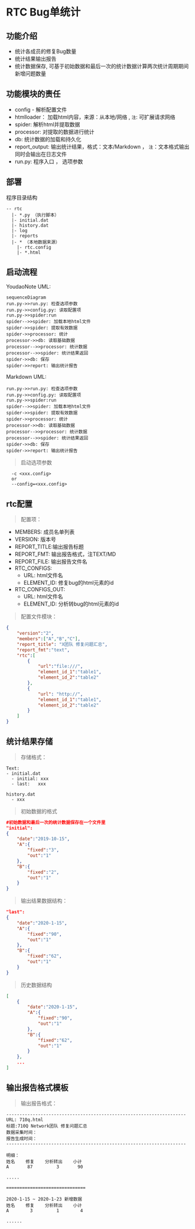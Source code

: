 
# RTC Bug单统计

## 功能介绍
- 统计各成员的修复Bug数量
- 统计结果输出报告
- 统计数据保存, 可基于初始数据和最后一次的统计数据计算两次统计周期期间新增问题数量


## 功能模块的责任
- config  - 解析配置文件
- htmlloader： 加载html内容，来源：从本地/网络 , `注`: 可扩展请求网络
- spider: 解析html并提取数据
- processor: 对提取的数据进行统计
- db: 统计数据的加载和持久化
- report_output: 输出统计结果，格式：文本/Markdown ， `注`：文本格式输出同时会输出在日志文件
- run.py: 程序入口 ， 选项参数

## 部署
程序目录结构
```text
-- rtc
  |- *.py （执行脚本）
  |- initial.dat
  |- history.dat
  |- log
  |- reports
  |- * （本地数据来源）
    |- rtc.config
    |- *.html
```

## 启动流程

YoudaoNote UML:
```
sequenceDiagram
run.py->>run.py: 检查选项参数
run.py->>config.py: 读取配置项
run.py->>spider:run
spider-->>spider: 加载本地html文件
spider->>spider: 提取有效数据
spider->>processor: 统计
processor->>db: 读取基础数据
processor-->>processor: 统计数据
processor-->>spider: 统计结果返回
spider->>db: 保存
spider->>report: 输出统计报告
```


Markdown UML:
```sequence
run.py->>run.py: 检查选项参数
run.py->>config.py: 读取配置项
run.py->>spider:run
spider-->>spider: 加载本地html文件
spider->>spider: 提取有效数据
spider->>processor: 统计
processor->>db: 读取基础数据
processor-->>processor: 统计数据
processor-->>spider: 统计结果返回
spider->>db: 保存
spider->>report: 输出统计报告
```

> 启动选项参数
```shell
  -c <xxx.config>
  or
  --config=<xxx.config>
```

## rtc配置
> 配置项：

 - MEMBERS: 成员名单列表
 - VERSION: 版本号
 - REPORT_TITLE:输出报告标题
 - REPORT_FMT: 输出报告格式，注TEXT/MD 
 - REPORT_FILE: 输出报告文件名
 - RTC_CONFIGS:  
   - URL:  html文件名
   - ELEMENT_ID: 修复bug的html元素的id
 - RTC_CONFIGS_OUT: 
   - URL: html文件名
   - ELEMENT_ID: 分析转bug的html元素的id


> 配置文件模块：
```json
{
    "version":"2",
    "members":["A","B","C"],
    "report_title": "X团队 修复问题汇总",
    "report_fmt":"text",
    "rtc":[
        {
            "url":"file:///",
            "element_id_1":"table1",
            "element_id_2":"table2"
        },
        {
            "url": "http://",
            "element_id_1":"table1",
            "element_id_2":"table2"
        }
    ]
}
```


## 统计结果存储

> 存储格式：
```text
Text: 
- initial.dat 
  - initial: xxx 
  - last:   xxx 

history.dat
  - xxx
```

> 初始数据的格式

```json
#初始数据和最后一次的统计数据保存在一个文件里
"initial":
{
    "date":"2019-10-15",
    "A":{
        "fixed":"3",
        "out":"1"
    },
    "B":{
        "fixed":"2",
        "out":"1"
    }
}
```

> 输出结果数据结构：
```json
"last":
{
    "date":"2020-1-15",
    "A":{
        "fixed":"90",
        "out":"1"
    },
    "B":{
        "fixed":"62",
        "out":"1"
    }
}
```

> 历史数据结构
```json
[
    {
        "date":"2020-1-15",
        "A":{
            "fixed":"90",
            "out":"1"
        },
        "B":{
            "fixed":"62",
            "out":"1"
        }
    },
    ...
]
```



## 输出报告格式模板
> 输出报告格式：
```
--------------------------------------------------------------------
URL: 710q.html 
标题:710Q Network团队 修复问题汇总
数据采集时间：
报告生成时间：
--------------------------------------------------------------------

明细：
姓名    修复    分析转出    小计
A       87         3       90

.....

==============================

2020-1-15 ~ 2020-1-23 新增数据
姓名    修复    分析转出    小计
A        3         1        4

......


```


